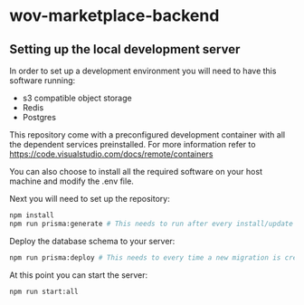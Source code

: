 # wov-marketplace-backend

## Setting up the local development server

In order to set up a development environment you will need to have this software running:

- s3 compatible object storage
- Redis
- Postgres

This repository come with a preconfigured development container with all the dependent services preinstalled. For more information refer to https://code.visualstudio.com/docs/remote/containers

You can also choose to install all the required software on your host machine and modify the .env file.

Next you will need to set up the repository:

```bash
npm install
npm run prisma:generate # This needs to run after every install/update
```

Deploy the database schema to your server:

```bash
npm run prisma:deploy # This needs to every time a new migration is created
```

At this point you can start the server:

```bash
npm run start:all
```
